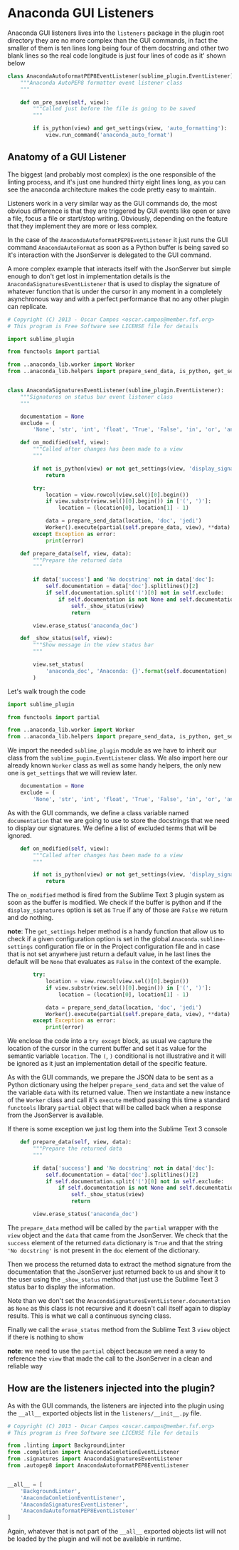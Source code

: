 # Anaconda GUI Listeners

Anaconda GUI listeners lives into the `listeners` package in the plugin root directory they are no more complex than the GUI commands, in fact the smaller of them is ten lines long being four of them docstring and other two blank lines so the real code longitude is just four lines of code as it' shown below

```python
class AnacondaAutoformatPEP8EventListener(sublime_plugin.EventListener):
    """Anaconda AutoPEP8 formatter event listener class
    """

    def on_pre_save(self, view):
        """Called just before the file is going to be saved
        """

        if is_python(view) and get_settings(view, 'auto_formatting'):
            view.run_command('anaconda_auto_format')
```

## Anatomy of a GUI Listener

The biggest (and probably most complex) is the one responsible of the linting process, and it's just one hundred thirty eight lines long, as you can see the anaconda architecture makes the code pretty easy to maintain.

Listeners work in a very similar way as the GUI commands do, the most obvious difference is that they are triggered by GUI events like open or save a file, focus a file or start/stop writing. Obviously, depending on the feature that they implement they are more or less complex.

In the case of the `AnacondaAutoformatPEP8EventListener` it just runs the GUI command `AnacondaAutoFormat` as soon as a Python buffer is being saved so it's interaction with the JsonServer is delegated to the GUI command.

A more complex example that interacts itself with the JsonServer but simple enough to don't get lost in implementation details is the `AnacondaSignaturesEventListener` that is used to display the signature of whatever function that is under the cursor in any moment in a completely asynchronous way and with a perfect performance that no any other plugin can replicate.

```python
# Copyright (C) 2013 - Oscar Campos <oscar.campos@member.fsf.org>
# This program is Free Software see LICENSE file for details

import sublime_plugin

from functools import partial

from ..anaconda_lib.worker import Worker
from ..anaconda_lib.helpers import prepare_send_data, is_python, get_settings


class AnacondaSignaturesEventListener(sublime_plugin.EventListener):
    """Signatures on status bar event listener class
    """

    documentation = None
    exclude = (
        'None', 'str', 'int', 'float', 'True', 'False', 'in', 'or', 'and')

    def on_modified(self, view):
        """Called after changes has been made to a view
        """

        if not is_python(view) or not get_settings(view, 'display_signatures'):
            return

        try:
            location = view.rowcol(view.sel()[0].begin())
            if view.substr(view.sel()[0].begin()) in ['(', ')']:
                location = (location[0], location[1] - 1)

            data = prepare_send_data(location, 'doc', 'jedi')
            Worker().execute(partial(self.prepare_data, view), **data)
        except Exception as error:
            print(error)

    def prepare_data(self, view, data):
        """Prepare the returned data
        """

        if data['success'] and 'No docstring' not in data['doc']:
            self.documentation = data['doc'].splitlines()[2]
            if self.documentation.split('(')[0] not in self.exclude:
                if self.documentation is not None and self.documentation != '':
                    self._show_status(view)
                    return

        view.erase_status('anaconda_doc')

    def _show_status(self, view):
        """Show message in the view status bar
        """

        view.set_status(
            'anaconda_doc', 'Anaconda: {}'.format(self.documentation)
        )

```

Let's walk trough the code

```python
import sublime_plugin

from functools import partial

from ..anaconda_lib.worker import Worker
from ..anaconda_lib.helpers import prepare_send_data, is_python, get_settings
```

We import the needed `sublime_plugin` module as we have to inherit our class from the `sublime_pugin.EventListener` class. We also import here our already known `Worker` class as well as some handy helpers, the only new one is `get_settings` that we will review later.

```python
    documentation = None
    exclude = (
        'None', 'str', 'int', 'float', 'True', 'False', 'in', 'or', 'and')
```

As with the GUI commands, we define a class variable named `documentation` that we are going to use to store the docstrings that we need to display our signatures. We define a list of excluded terms that will be ignored.

```python
    def on_modified(self, view):
        """Called after changes has been made to a view
        """

        if not is_python(view) or not get_settings(view, 'display_signatures'):
            return
```

The `on_modified` method is fired from the Sublime Text 3 plugin system as soon as the buffer is modified. We check if the buffer is python and if the `display_signatures` option is set as `True` if any of those are `False` we return and do nothing.

**note**: The `get_settings` helper method is a handy function that allow us to check if a given configuration option is set in the global `Anaconda.sublime-settings` configuration file or in the Project configuration file and in case that is not set anywhere just return a default value, in he last lines the default will be `None` that evaluates as `False` in the context of the example.

```python
        try:
            location = view.rowcol(view.sel()[0].begin())
            if view.substr(view.sel()[0].begin()) in ['(', ')']:
                location = (location[0], location[1] - 1)

            data = prepare_send_data(location, 'doc', 'jedi')
            Worker().execute(partial(self.prepare_data, view), **data)
        except Exception as error:
            print(error)
```

We enclose the code into a `try except` block, as usual we capture the location of the cursor in the current buffer and set it as value for the semantic variable `location`. The `(`, `)` conditional is not illustrative and it will be ignored as it just an implementation detail of the specific feature.

As with the GUI commands, we prepare the JSON data to be sent as a Python dictionary using the helper `prepare_send_data` and set the value of the variable `data` with its returned value. Then we instantiate a new instance of the `Worker` class and call it's `execute` method passing this time a standard `functools` library `partial` object that will be called back when a response from the JsonServer is available.

If there is some exception we just log them into the Sublime Text 3 console

```python
    def prepare_data(self, view, data):
        """Prepare the returned data
        """

        if data['success'] and 'No docstring' not in data['doc']:
            self.documentation = data['doc'].splitlines()[2]
            if self.documentation.split('(')[0] not in self.exclude:
                if self.documentation is not None and self.documentation != '':
                    self._show_status(view)
                    return

        view.erase_status('anaconda_doc')
```

The `prepare_data` method will be called by the `partial` wrapper with the `view` object and the `data` that came from the JsonServer. We check that the `success` element of the returned `data` dictionary is `True` and that the string `'No docstring'` is not present in the `doc` element of the dictionary.

Then we process the returned data to extract the method signature from the documentation that the JsonServer just returned back to us and show it to the user using the `_show_status` method that just use the Sublime Text 3 status bar to display the information.

Note than we don't set the `AnacondaSignaturesEventListener.documentation` as `None` as this class is not recursive and it doesn't call itself again to display results. This is what we call a continuous syncing class.

Finally we call the `erase_status` method from the Sublime Text 3 `view` object if there is nothing to show

**note**: we need to use the `partial` object because we need a way to reference the `view` that made the call to the JsonServer in a clean and reliable way


## How are the listeners injected into the plugin?

As with the GUI commands, the listeners are injected into the plugin using the `__all__` exported objects list in the `listeners/__init__.py` file.

```python
# Copyright (C) 2013 - Oscar Campos <oscar.campos@member.fsf.org>
# This program is Free Software see LICENSE file for details

from .linting import BackgroundLinter
from .completion import AnacondaComletionEventListener
from .signatures import AnacondaSignaturesEventListener
from .autopep8 import AnacondaAutoformatPEP8EventListener


__all__ = [
    'BackgroundLinter',
    'AnacondaComletionEventListener',
    'AnacondaSignaturesEventListener',
    'AnacondaAutoformatPEP8EventListener'
]
```

Again, whatever that is not part of the `__all__` exported objects list will not be loaded by the plugin and will not be available in runtime.
